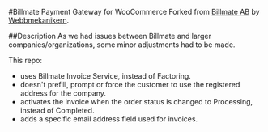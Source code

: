 #Billmate Payment Gateway for WooCommerce
Forked from [Billmate AB](https://github.com/Billmate/woocommerce) by [Webbmekanikern](http://www.webbmekanikern.se/).

##Description
As we had issues between Billmate and larger companies/organizations, some minor adjustments had to be made.

This repo:

* uses Billmate Invoice Service, instead of Factoring.
* doesn't prefill, prompt or force the customer to use the registered address for the company.
* activates the invoice when the order status is changed to Processing, instead of Completed.
* adds a specific email address field used for invoices.